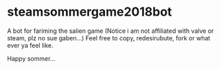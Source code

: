 # steamsommergame2018bot
A bot for fariming the salien game (Notice i am not affiliated with valve or steam, plz no sue gaben...)
Feel free to copy, redesirubute, fork or what ever ya feel like.

Happy sommer...
